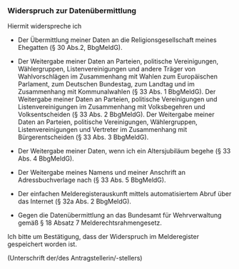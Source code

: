 ### Widerspruch zur Datenübermittlung

Hiermit widerspreche ich
+ Der Übermittlung meiner Daten an die Religionsgesellschaft meines Ehegatten (§ 30 Abs.2, BbgMeldG).

+ Der Weitergabe meiner Daten an Parteien, politische Vereinigungen, Wählergruppen, Listenvereinigungen und andere Träger von Wahlvorschlägen im Zusammenhang mit Wahlen zum Europäischen Parlament, zum Deutschen Bundestag, zum Landtag und im Zusammenhang mit Kommunalwahlen (§ 33 Abs. 1 BbgMeldG). Der Weitergabe meiner Daten an Parteien, politische Vereinigungen und Listenvereinigungen im Zusammenhang mit Volksbegehren und Volksentscheiden (§ 33 Abs. 2 BbgMeldG). Der Weitergabe meiner Daten an Parteien, politische Vereinigungen, Wählergruppen, Listenvereinigungen und Vertreter im Zusammenhang mit Bürgerentscheiden (§ 33 Abs. 3 BbgMeldG).

+ Der Weitergabe meiner Daten, wenn ich ein Altersjubiläum begehe (§ 33 Abs. 4 BbgMeldG).

+ Der Weitergabe meines Namens und meiner Anschrift an Adressbuchverlage nach (§ 33 Abs. 5 BbgMeldG).

+ Der einfachen Melderegisterauskunft mittels automatisiertem Abruf über das Internet (§ 32a Abs. 2 BbgMeldG).

+ Gegen die Datenübermittlung an das Bundesamt für Wehrverwaltung gemäß § 18 Absatz 7 Melderechtsrahmengesetz.

Ich bitte um Bestätigung, dass der Widerspruch im Melderegister gespeichert worden ist.

(Unterschrift der/des Antragstellerin/-stellers)
